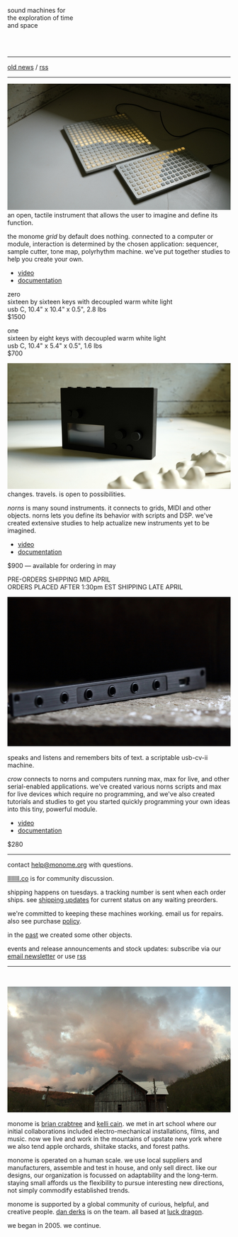 sound machines for   
the exploration of time  
and space

<br/>
<br/>

---


<!--NEWS-->

[old news](/old.html) / [rss](rss.xml)

---

[![](/image/both.jpg)](/image/high/both.jpg)
an open, tactile instrument that allows the user to imagine and define its function.

the monome _grid_ by default does nothing. connected to a computer or module, interaction is determined by the chosen application: sequencer, sample cutter, tone map, polyrhythm machine. we’ve put together studies to help you create your own.

  - [video](https://vimeo.com/841239908)
  - [documentation](https://monome.org/docs/grid)

zero  
sixteen by sixteen keys with decoupled warm white light  
usb C, 10.4" x 10.4" x 0.5", 2.8 lbs  
$1500

<!--ZERO-->

one  
sixteen by eight keys with decoupled warm white light  
usb C, 10.4" x 5.4" x 0.5", 1.6 lbs  
$700

<!--ONE-->

<!--
one (b-stock)  
100% new and functional, very minor aesthetic imperfections from the machine shop  
$650 &mdash; available july 14 1pm EDT

<!--B STOCK-->



![](/image/norns-black.jpg)
changes. travels. is open to possibilities.

_norns_ is many sound instruments. it connects to grids, MIDI and other objects. norns lets you define its behavior with scripts and DSP. we've created extensive studies to help actualize new instruments yet to be imagined.

- [video](https://vimeo.com/267112253)
- [documentation](https://monome.org/docs/norns)

$900 &mdash; available for ordering in may

PRE-ORDERS SHIPPING MID APRIL  
ORDERS PLACED AFTER 1:30pm EST SHIPPING LATE APRIL

<!--B LACK-->

<!--G REY-->


![](/image/crow.jpg)

speaks and listens and remembers bits of text. a scriptable usb-cv-ii machine.

_crow_ connects to norns and computers running max, max for live, and other serial-enabled applications. we've created various norns scripts and max for live devices which require no programming, and we've also created tutorials and studies to get you started quickly programming your own ideas into this tiny, powerful module.

- [video](https://vimeo.com/362620801)
- [documentation](https://monome.org/docs/crow)

$280

<!--CROW-->



---

contact help@monome.org with questions.

[llllllll.co](https://llllllll.co) is for community discussion.

shipping happens on tuesdays. a tracking number is sent when each order ships. see [shipping updates](/shipping.html) for current status on any waiting preorders.

we're committed to keeping these machines working. email us for repairs. also see purchase [policy](/policy.html).

in the [past](/past.html) we created some other objects.

events and release announcements and stock updates: subscribe via our [email newsletter](https://buttondown.email/monome) or use [rss](/rss.xml)

---

<br/>

![barn](/image/barn.jpg)

monome is [brian crabtree](https://nnnnnnnn.co) and [kelli cain](http://kellicain.com). we met in art school where our initial collaborations included electro-mechanical installations, films, and music. now we live and work in the mountains of upstate new york where we also tend apple orchards, shiitake stacks, and forest paths.</p>

monome is operated on a human scale. we use local suppliers and manufacturers, assemble and test in house, and only sell direct. like our designs, our organization is focussed on adaptability and the long-term. staying small affords us the flexibility to pursue interesting new directions, not simply commodify established trends.

monome is supported by a global community of curious, helpful, and creative people. [dan derks](https://dndrks.com) is on the team. all based at [luck dragon](https://luckdragon.space).

we began in 2005. we continue.
